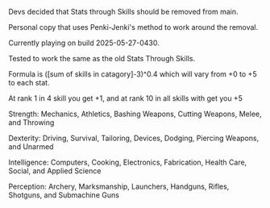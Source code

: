 Devs decided that Stats through Skills should be removed from main.

Personal copy that uses Penki-Jenki's method to work around the removal.

Currently playing on build 2025-05-27-0430.

Tested to work the same as the old Stats Through Skills.

Formula is ([sum of skills in catagory]-3)^0.4 which will vary from +0 to +5 to each stat.

At rank 1 in 4 skill you get +1, and at rank 10 in all skills with get you +5

Strength: Mechanics, Athletics, Bashing Weapons, Cutting Weapons, Melee, and Throwing

Dexterity: Driving, Survival, Tailoring, Devices, Dodging, Piercing Weapons, and Unarmed

Intelligence: Computers, Cooking, Electronics, Fabrication, Health Care, Social, and Applied Science

Perception: Archery, Marksmanship, Launchers, Handguns, Rifles, Shotguns, and Submachine Guns
